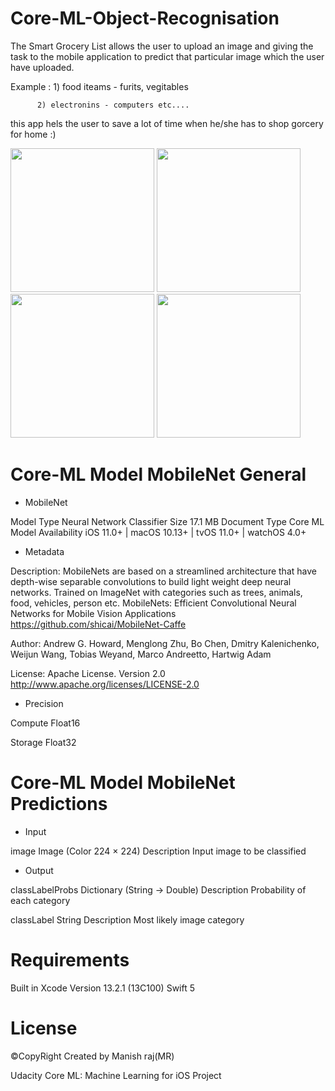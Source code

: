 # Core-ML-Object-Recognisation

The Smart Grocery List allows the user to upload an image and giving the task to the mobile application to predict that particular image which the user have uploaded.

Example : 1) food iteams - furits, vegitables

          2) electronins - computers etc....   
          
this app hels the user to save a lot of time when he/she has to shop gorcery for home :)

<a><img src="https://user-images.githubusercontent.com/88855727/151360755-920df208-8cd0-4844-bf6c-ba39672ea5d0.PNG" width="230"></a>
<a><img src="https://user-images.githubusercontent.com/88855727/151360781-a4507d6b-7cc3-4ab1-8fdc-dd5170dacac6.PNG" width="230"></a>
<a><img src="https://user-images.githubusercontent.com/88855727/151360772-4b8e37f8-f78b-448a-ac72-2d41ed49089e.PNG" width="230"></a>
<a><img src="https://user-images.githubusercontent.com/88855727/151360779-b44abe46-d4ee-4109-954a-c419406bdeb8.PNG" width="230"></a>  

# Core-ML Model MobileNet General

- MobileNet

Model Type Neural Network Classifier
Size 17.1 MB
Document Type Core ML Model
Availability iOS 11.0+ | macOS 10.13+ | tvOS 11.0+ | watchOS 4.0+

- Metadata

Description:
MobileNets are based on a streamlined architecture that have depth-wise separable convolutions to build light weight deep neural networks. Trained on ImageNet with categories such as trees, animals, food, vehicles, person etc. MobileNets: Efficient Convolutional Neural Networks for Mobile Vision Applications https://github.com/shicai/MobileNet-Caffe

Author:
Andrew G. Howard, Menglong Zhu, Bo Chen, Dmitry Kalenichenko, Weijun Wang, Tobias Weyand, Marco Andreetto, Hartwig Adam

License: 
Apache License. Version 2.0 http://www.apache.org/licenses/LICENSE-2.0 

- Precision

Compute
Float16

Storage
Float32

# Core-ML Model MobileNet Predictions

- Input

image
Image (Color 224 × 224)
Description
Input image to be classified

- Output

classLabelProbs
Dictionary (String -> Double)
Description
Probability of each category

classLabel
String
Description
Most likely image category

# Requirements

Built in
Xcode Version 13.2.1 (13C100)
Swift 5

# License

©CopyRight
Created by Manish raj(MR)

Udacity Core ML: Machine Learning for iOS Project
